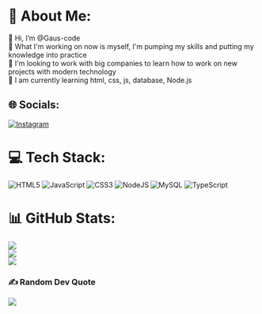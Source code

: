# 💫 About Me:
👋 Hi, I’m @Gaus-code<br>
🔭 What I'm working on now is myself, I'm pumping my skills and putting my knowledge into practice<br>
👯 I'm looking to work with big companies to learn how to work on new projects with modern technology<br>
🌱 I am currently learning html, css, js, database, Node.js


## 🌐 Socials:
[![Instagram](https://img.shields.io/badge/Instagram-%23E4405F.svg?logo=Instagram&logoColor=white)](https://instagram.com/_r.r.r.r._) 

# 💻 Tech Stack:
![HTML5](https://img.shields.io/badge/html5-%23E34F26.svg?style=for-the-badge&logo=html5&logoColor=white) ![JavaScript](https://img.shields.io/badge/javascript-%23323330.svg?style=for-the-badge&logo=javascript&logoColor=%23F7DF1E) ![CSS3](https://img.shields.io/badge/css3-%231572B6.svg?style=for-the-badge&logo=css3&logoColor=white) ![NodeJS](https://img.shields.io/badge/node.js-6DA55F?style=for-the-badge&logo=node.js&logoColor=white) ![MySQL](https://img.shields.io/badge/mysql-%2300f.svg?style=for-the-badge&logo=mysql&logoColor=white) ![TypeScript](https://img.shields.io/badge/TypeScript-007ACC?style=for-the-badge&logo=typescript&logoColor=white)
# 📊 GitHub Stats:
![](https://github-readme-stats.vercel.app/api?username=Gaus-code&theme=highcontrast&hide_border=false&include_all_commits=true&count_private=true)<br/>
![](https://github-readme-streak-stats.herokuapp.com/?user=Gaus-code&theme=highcontrast&hide_border=false)<br/>
![](https://github-readme-stats.vercel.app/api/top-langs/?username=Gaus-code&theme=highcontrast&hide_border=false&include_all_commits=true&count_private=true&layout=compact)

### ✍️ Random Dev Quote
![](https://quotes-github-readme.vercel.app/api?type=horizontal&theme=tokyonight)

